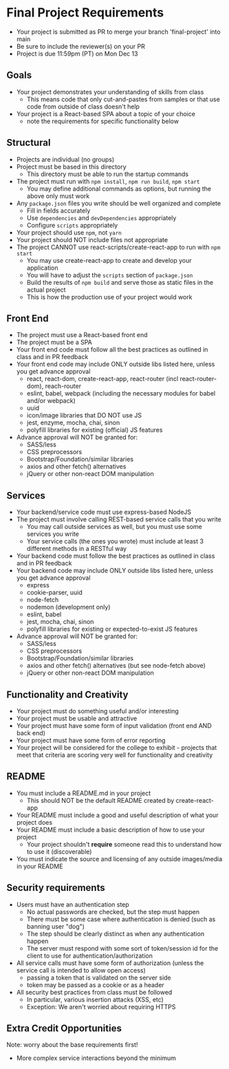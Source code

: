 # Final Project Requirements

* Your project is submitted as PR to merge your branch 'final-project' into main
* Be sure to include the reviewer(s) on your PR
* Project is due 11:59pm (PT) on Mon Dec 13

## Goals
- Your project demonstrates your understanding of skills from class 
  - This means code that only cut-and-pastes from samples or that use code from outside of class doesn't help
- Your project is a React-based SPA about a topic of your choice
  - note the requirements for specific functionality below

## Structural
* Projects are individual (no groups)
* Project must be based in this directory
    * This directory must be able to run the startup commands
* The project must run with `npm install`, `npm run build`, `npm start`
    * You may define additional commands as options, but running the above only must work
* Any `package.json` files you write should be well organized and complete
    * Fill in fields accurately
    * Use `dependencies` and `devDependencies` appropriately
    * Configure `scripts` appropriately
* Your project should use `npm`, not `yarn`
* Your project should NOT include files not appropriate
* The project CANNOT use react-scripts/create-react-app to run with `npm start`
    * You may use create-react-app to create and develop your application
    * You will have to adjust the `scripts` section of `package.json` 
    * Build the results of `npm build` and serve those as static files in the actual project
    * This is how the production use of your project would work

## Front End
* The project must use a React-based front end
* The project must be a SPA
* Your front end code must follow all the best practices as outlined in class and in PR feedback
* Your front end code may include ONLY outside libs listed here, unless you get advance approval
    * react, react-dom, create-react-app, react-router (incl react-router-dom), reach-router
    * eslint, babel, webpack (including the necessary modules for babel and/or webpack)
    * uuid
    * icon/image libraries that DO NOT use JS
    * jest, enzyme, mocha, chai, sinon 
    * polyfill libraries for existing (official) JS features
* Advance approval will NOT be granted for:
    * SASS/less
    * CSS preprocessors
    * Bootstrap/Foundation/similar libraries
    * axios and other fetch() alternatives
    * jQuery or other non-react DOM manipulation

## Services
* Your backend/service code must use express-based NodeJS
* The project must involve calling REST-based service calls that you write
    * You may call outside services as well, but you must use some services you write
    * Your service calls (the ones you wrote) must include at least 3 different methods in a RESTful way
* Your backend code must follow the best practices as outlined in class and in PR feedback 
* Your backend code may include ONLY outside libs listed here, unless you get advance approval
    * express
    * cookie-parser, uuid
    * node-fetch
    * nodemon (development only)
    * eslint, babel
    * jest, mocha, chai, sinon
    * polyfill libraries for existing or expected-to-exist JS features
* Advance approval will NOT be granted for:
    * SASS/less
    * CSS preprocessors
    * Bootstrap/Foundation/similar libraries
    * axios and other fetch() alternatives (but see node-fetch above)
    * jQuery or other non-react DOM manipulation

## Functionality and Creativity 
* Your project must do something useful and/or interesting
* Your project must be usable and attractive
* Your project must have some form of input validation (front end AND back end)
* Your project must have some form of error reporting
* Your project will be considered for the college to exhibit - projects that meet that criteria are scoring very well for functionality and creativity

## README
* You must include a README.md in your project
  * This should NOT be the default README created by create-react-app
* Your README must include a good and useful description of what your project does
* Your README must include a basic description of how to use your project
    * Your project shouldn't **require** someone read this to understand how to use it (discoverable)
* You must indicate the source and licensing of any outside images/media in your README

## Security requirements
* Users must have an authentication step
    * No actual passwords are checked, but the step must happen
    * There must be some case where authentication is denied (such as banning user "dog")
    * The step should be clearly distinct as when any authentication happen
    * The server must respond with some sort of token/session id for the client to use for authentication/authorization
* All service calls must have some form of authorization (unless the service call is intended to allow open access)
    * passing a token that is validated on the server side
    * token may be passed as a cookie or as a header
* All security best practices from class must be followed
    * In particular, various insertion attacks (XSS, etc)
    * Exception: We aren't worried about requiring HTTPS

## Extra Credit Opportunities 
Note: worry about the base requirements first!
* More complex service interactions beyond the minimum


